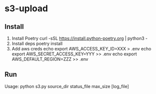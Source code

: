 # s3-upload

## Install
1. Install Poetry
curl -sSL https://install.python-poetry.org | python3 -
2. Install deps
poetry install
3. Add aws creds
echo export AWS_ACCESS_KEY_ID=XXX > .env
echo export AWS_SECRET_ACCESS_KEY=YYY >> .env
echo export AWS_DEFAULT_REGION=ZZZ >> .env

## Run
Usage: python s3.py source_dir status_file max_size \[log_file\]